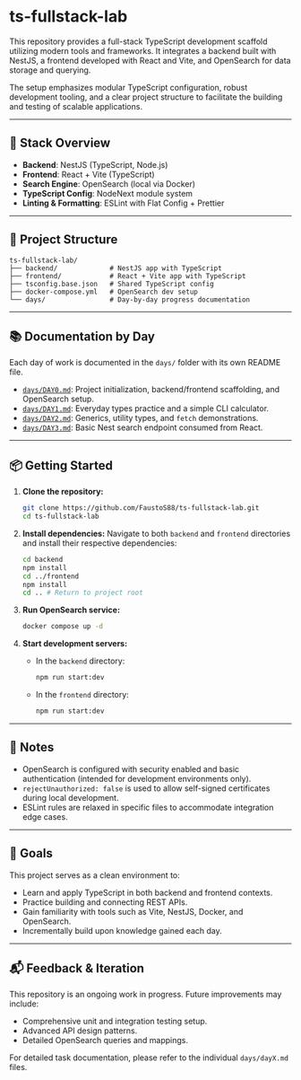 # ts-fullstack-lab

This repository provides a full-stack TypeScript development scaffold utilizing modern tools and frameworks. It integrates a backend built with NestJS, a frontend developed with React and Vite, and OpenSearch for data storage and querying.

The setup emphasizes modular TypeScript configuration, robust development tooling, and a clear project structure to facilitate the building and testing of scalable applications.

---

## 🔧 Stack Overview

-   **Backend**: NestJS (TypeScript, Node.js)
-   **Frontend**: React + Vite (TypeScript)
-   **Search Engine**: OpenSearch (local via Docker)
-   **TypeScript Config**: NodeNext module system
-   **Linting & Formatting**: ESLint with Flat Config + Prettier

---

## 📁 Project Structure

```
ts-fullstack-lab/
├── backend/             # NestJS app with TypeScript
├── frontend/            # React + Vite app with TypeScript
├── tsconfig.base.json   # Shared TypeScript config
├── docker-compose.yml   # OpenSearch dev setup
└── days/                # Day-by-day progress documentation
```

---

## 📚 Documentation by Day

Each day of work is documented in the `days/` folder with its own README file.

-   [`days/DAY0.md`](ts-fullstack-lab/days/DAY0.md): Project initialization, backend/frontend scaffolding, and OpenSearch setup.
-   [`days/DAY1.md`](ts-fullstack-lab/days/DAY1.md): Everyday types practice and a simple CLI calculator.
-   [`days/DAY2.md`](ts-fullstack-lab/days/DAY2.md): Generics, utility types, and `fetch` demonstrations.
-   [`days/DAY3.md`](ts-fullstack-lab/days/DAY3.md): Basic Nest search endpoint consumed from React.

---

## 📦 Getting Started

1.  **Clone the repository:**
    ```bash
    git clone https://github.com/FaustoS88/ts-fullstack-lab.git
    cd ts-fullstack-lab
    ```

2.  **Install dependencies:**
    Navigate to both `backend` and `frontend` directories and install their respective dependencies:
    ```bash
    cd backend  
    npm install
    cd ../frontend
    npm install
    cd .. # Return to project root
    ```

3.  **Run OpenSearch service:**
    ```bash
    docker compose up -d
    ```

4.  **Start development servers:**
    -   In the `backend` directory:
        ```bash
        npm run start:dev
        ```
    -   In the `frontend` directory:
        ```bash
        npm run start:dev
        ```

---

## 🔐 Notes

-   OpenSearch is configured with security enabled and basic authentication (intended for development environments only).
-   `rejectUnauthorized: false` is used to allow self-signed certificates during local development.
-   ESLint rules are relaxed in specific files to accommodate integration edge cases.

---

## 📌 Goals

This project serves as a clean environment to:

-   Learn and apply TypeScript in both backend and frontend contexts.
-   Practice building and connecting REST APIs.
-   Gain familiarity with tools such as Vite, NestJS, Docker, and OpenSearch.
-   Incrementally build upon knowledge gained each day.

---

## 📬 Feedback & Iteration

This repository is an ongoing work in progress. Future improvements may include:

-   Comprehensive unit and integration testing setup.
-   Advanced API design patterns.
-   Detailed OpenSearch queries and mappings.

For detailed task documentation, please refer to the individual `days/dayX.md` files.